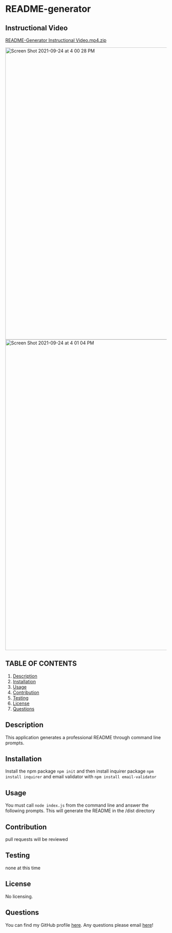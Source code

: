 # README-generator

## Instructional Video
[README-Generator Instructional Video.mp4.zip](https://github.com/cmarshall13/README-generator/files/7228183/README-Generator.Instructional.Video.mp4.zip)


<img width="909" alt="Screen Shot 2021-09-24 at 4 00 28 PM" src="https://user-images.githubusercontent.com/87509341/134733128-259266c0-6078-4383-87c9-d81f1cdf4481.png">
<img width="967" alt="Screen Shot 2021-09-24 at 4 01 04 PM" src="https://user-images.githubusercontent.com/87509341/134733190-9390b900-2b85-44e1-a7ba-b2a2244d9f17.png">

## TABLE OF CONTENTS
   1. [Description](#description)
   2. [Installation](#installation)
   3. [Usage](#usage)
   4. [Contribution](#contribution)
   5. [Testing](#testing)
   6. [License](#license)
   7. [Questions](#questions)

## Description

This application generates a professional README through command line prompts.

## Installation

Install the npm package ``npm init`` and then install inquirer package ``npm install inquirer`` and email validator with ``npm install email-validator``

## Usage

You must call ``node index.js`` from the command line and answer the following prompts. This will generate the README in the /dist directory

## Contribution
    
pull requests will be reviewed

## Testing

none at this time

## License

No licensing.

## Questions
You can find my GitHub profile [here](https://www.github.com/cmarshall13).
Any questions please email [here](<corinnelynette@yahoo.com>)!

